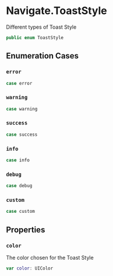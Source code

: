 # Navigate.ToastStyle

Different types of Toast Style

``` swift
public enum ToastStyle
```

## Enumeration Cases

### `error`

``` swift
case error
```

### `warning`

``` swift
case warning
```

### `success`

``` swift
case success
```

### `info`

``` swift
case info
```

### `debug`

``` swift
case debug
```

### `custom`

``` swift
case custom
```

## Properties

### `color`

The color chosen for the Toast Style

``` swift
var color: UIColor
```
